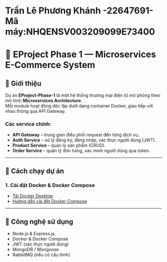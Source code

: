 # Trần Lê Phương Khánh -22647691-Mã máy:NHQENSV003209099E73400 
# 🧩 EProject Phase 1 — Microservices E-Commerce System
## 📘 Giới thiệu
Dự án **EProject-Phase-1** là một hệ thống thương mại điện tử mô phỏng theo mô hình **Microservices Architecture**.  
Mỗi module hoạt động độc lập dưới dạng container Docker, giao tiếp với nhau thông qua API Gateway.  

### Các service chính:
- **API Gateway** – trung gian điều phối request đến từng dịch vụ.  
- **Auth Service** – xử lý đăng ký, đăng nhập, xác thực người dùng (JWT).  
- **Product Service** – quản lý sản phẩm (CRUD).  
- **Order Service** – quản lý đơn hàng, xác minh người dùng qua token.  

---


## 🚀 Cách chạy dự án

### 1. Cài đặt Docker & Docker Compose  
- [Tải Docker Desktop](https://www.docker.com/products/docker-desktop)  
- [Hướng dẫn cài đặt Docker Compose](https://docs.docker.com/compose/install/)

---

## 🧠 Công nghệ sử dụng
- Node.js & Express.js  
- Docker & Docker Compose  
- JWT (xác thực người dùng)  
- MongoDB / Mongoose  
- RabbitMQ (nếu có cấu hình)

